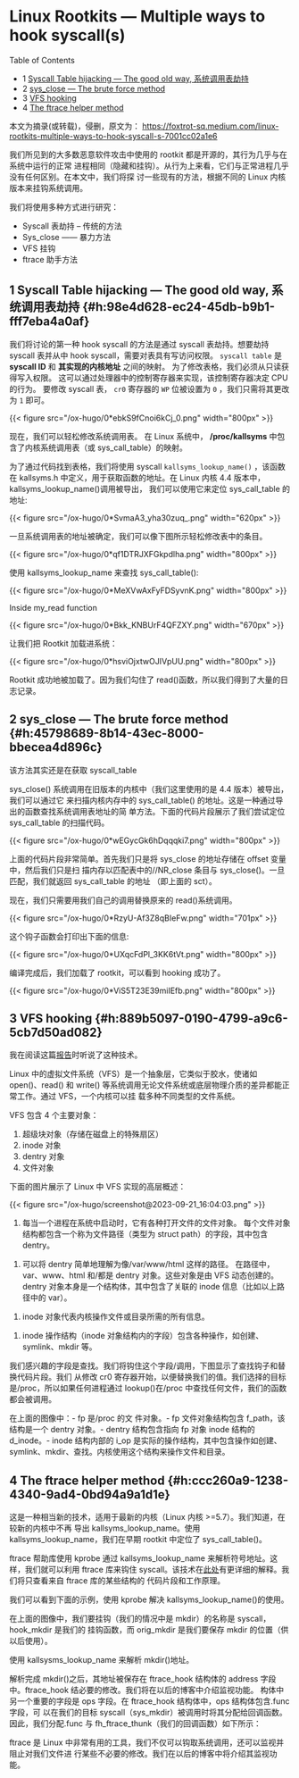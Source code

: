 # Linux Rootkits — Multiple ways to hook syscall(s)


<div class="ox-hugo-toc toc has-section-numbers">

<div class="heading">Table of Contents</div>

- <span class="section-num">1</span> [Syscall Table hijacking — The good old way, 系统调用表劫持](#h:98e4d628-ec24-45db-b9b1-fff7eba4a0af)
- <span class="section-num">2</span> [sys_close — The brute force method](#h:45798689-8b14-43ec-8000-bbecea4d896c)
- <span class="section-num">3</span> [VFS hooking](#h:889b5097-0190-4799-a9c6-5cb7d50ad082)
- <span class="section-num">4</span> [The ftrace helper method](#h:ccc260a9-1238-4340-9ad4-0bd94a9a1d1e)

</div>
<!--endtoc-->


本文为摘录(或转载)，侵删，原文为： https://foxtrot-sq.medium.com/linux-rootkits-multiple-ways-to-hook-syscall-s-7001cc02a1e6

我们所见到的大多数恶意软件攻击中使用的 rootkit 都是开源的，其行为几乎与在系统中运行的正常
进程相同（隐藏和挂钩）。从行为上来看，它们与正常进程几乎没有任何区别。在本文中，我们将探
讨一些现有的方法，根据不同的 Linux 内核版本来挂钩系统调用。

我们将使用多种方式进行研究：

-   Syscall 表劫持 &#x2013; 传统的方法
-   Sys_close —— 暴力方法
-   VFS 挂钩
-   ftrace 助手方法


## <span class="section-num">1</span> Syscall Table hijacking — The good old way, 系统调用表劫持 {#h:98e4d628-ec24-45db-b9b1-fff7eba4a0af}

我们将讨论的第一种 hook syscall 的方法是通过 syscall 表劫持。想要劫持 syscall 表并从中 hook syscall，需要对表具有写访问权限。
`syscall table` 是 **syscall ID** 和 **其实现的内核地址** 之间的映射。
为了修改表格，我们必须从只读获得写入权限。 这可以通过处理器中的控制寄存器来实现，该控制寄存器决定 CPU 的行为。
要修改 syscall 表， `cr0` 寄存器的 `WP` 位被设置为 `0` ，我们只需将其更改为 `1` 即可。

{{< figure src="/ox-hugo/0*ebkS9fCnoi6kCj_0.png" width="800px" >}}

现在，我们可以轻松修改系统调用表。
在 Linux 系统中， **/proc/kallsyms** 中包含了内核系统调用表（或 sys_call_table）的映射。

为了通过代码找到表格，我们将使用 syscall `kallsyms_lookup_name()` ，该函数在 kallsyms.h
中定义，用于获取函数的地址。在 Linux 内核 4.4 版本中，kallsyms_lookup_name()调用被导出，
我们可以使用它来定位 sys_call_table 的地址:

{{< figure src="/ox-hugo/0*SvmaA3_yha30zuq_.png" width="620px" >}}

一旦系统调用表的地址被确定，我们可以像下图所示轻松修改表中的条目。

{{< figure src="/ox-hugo/0*qf1DTRJXFGkpdlha.png" width="800px" >}}

使用 kallsyms_lookup_name 来查找 sys_call_table():

{{< figure src="/ox-hugo/0*MeXVwAxFyFDSyvnK.png" width="800px" >}}

Inside my_read function

{{< figure src="/ox-hugo/0*Bkk_KNBUrF4QFZXY.png" width="670px" >}}

让我们把 Rootkit 加载进系统：

{{< figure src="/ox-hugo/0*hsviOjxtwOJIVpUU.png" width="800px" >}}

Rootkit 成功地被加载了。因为我们勾住了 read()函数，所以我们得到了大量的日志记录。


## <span class="section-num">2</span> sys_close — The brute force method {#h:45798689-8b14-43ec-8000-bbecea4d896c}

该方法其实还是在获取 syscall_table

sys_close() 系统调用在旧版本的内核中（我们这里使用的是 4.4 版本）被导出，我们可以通过它
来扫描内核内存中的 sys_call_table() 的地址。这是一种通过导出的函数查找系统调用表地址的简
单方法。下面的代码片段展示了我们尝试定位 sys_call_table 的扫描代码。

{{< figure src="/ox-hugo/0*wEGycGk6hDqqqki7.png" width="800px" >}}

上面的代码片段非常简单。首先我们只是将 sys_close 的地址存储在 offset 变量中，然后我们只是扫
描内存以匹配表中的//NR_close 条目与 sys_close()。一旦匹配，我们就返回 sys_call_table 的地址
（即上面的 sct）。

现在，我们只需要用我们自己的调用替换原来的 read()系统调用。

{{< figure src="/ox-hugo/0*RzyU-Af3Z8qBIeFw.png" width="701px" >}}

这个钩子函数会打印出下面的信息:

{{< figure src="/ox-hugo/0*UXqcFdPl_3KK6tVt.png" width="800px" >}}

编译完成后，我们加载了 rootkit，可以看到 hooking 成功了。

{{< figure src="/ox-hugo/0*ViS5T23E39miIEfb.png" width="800px" >}}


## <span class="section-num">3</span> VFS hooking {#h:889b5097-0190-4799-a9c6-5cb7d50ad082}

我在阅读这篇[报告](https://media.defense.gov/2020/Aug/13/2002476465/-1/-1/0/CSA_DROVORUB_RUSSIAN_GRU_MALWARE_AUG_2020.PDF)时听说了这种技术。

Linux 中的虚拟文件系统（VFS）是一个抽象层，它类似于胶水，使诸如 open()、read() 和
write() 等系统调用无论文件系统或底层物理介质的差异都能正常工作。通过 VFS，一个内核可以挂
载多种不同类型的文件系统。

VFS 包含 4 个主要对象：

1.  超级块对象（存储在磁盘上的特殊扇区）
2.  inode 对象
3.  dentry 对象
4.  文件对象

下面的图片展示了 Linux 中 VFS 实现的高层概述：

<a id="figure--fig:screenshot@2023-09-21-16:04:03"></a>

{{< figure src="/ox-hugo/screenshot@2023-09-21_16:04:03.png" >}}

1.  每当一个进程在系统中启动时，它有各种打开文件的文件对象。
    每个文件对象结构都包含一个称为文件路径（类型为 struct path）的字段，其中包含 dentry。

<!--listend-->

1.  可以将 dentry 简单地理解为像/var/www/html 这样的路径。
    在路径中，var、www、html 和/都是 dentry 对象。这些对象是由 VFS 动态创建的。
    dentry 对象本身是一个结构体，其中包含了关联的 inode 信息（比如以上路径中的 var）。

<!--listend-->

1.  inode 对象代表内核操作文件或目录所需的所有信息。

<!--listend-->

1.  inode 操作结构（inode 对象结构内的字段）包含各种操作，如创建、symlink、mkdir 等。

我们感兴趣的字段是查找。我们将钩住这个字段/调用，下图显示了查找钩子和替换代码片段。我们
从修改 cr0 寄存器开始，以便替换我们的值。我们选择的目标是/proc，所以如果任何进程通过
lookup()在/proc 中查找任何文件，我们的函数都会被调用。

在上面的图像中：- fp 是/proc 的文
件对象。- fp 文件对象结构包含 f_path，该结构是一个 dentry 对象。- dentry 结构包含指向 fp
对象 inode 结构的 d_inode。- inode 结构内部的 i_op 是实际的操作结构，其中包含操作如创建、
symlink、mkdir、查找。内核使用这个结构来操作文件和目录。


## <span class="section-num">4</span> The ftrace helper method {#h:ccc260a9-1238-4340-9ad4-0bd94a9a1d1e}

这是一种相当新的技术，适用于最新的内核（Linux 内核 &gt;=5.7）。我们知道，在较新的内核中不再
导出 kallsyms_lookup_name。使用 kallsyms_lookup_name，我们在早期 rootkit 中定位了
sys_call_table()。

ftrace 帮助库使用 kprobe 通过 kallsyms_lookup_name 来解析符号地址。这样，我们就可以利用
ftrace 库来钩住 syscall。该技术在[此处](https://xcellerator.github.io/posts/linux_rootkits_11/)有更详细的解释。我们将只查看来自 ftrace 库的某些结构的
代码片段和工作原理。

我们可以看到下面的示例，使用 kprobe 解决 kallsyms_lookup_name()的使用。

在上面的图像中，我们要挂钩（我们的情况中是 mkdir）的名称是 syscall，hook_mkdir 是我们的
挂钩函数，而 orig_mkdir 是我们要保存 mkdir 的位置（供以后使用）。

使用 kallsysms_lookup_name 来解析 mkdir()地址。

解析完成 mkdir()之后，其地址被保存在 ftrace_hook 结构体的 address 字段中。ftrace_hook 结必要的修改。我们将在以后的博客中介绍监视功能。
构体中另一个重要的字段是 ops 字段。在 ftrace_hook 结构体中，ops 结构体包含.func 字段，可
以在我们的目标 syscall（sys_mkdir）被调用时将其分配给回调函数。因此，我们分配.func 与
fh_ftrace_thunk（我们的回调函数）如下所示：

ftrace 是 Linux 中非常有用的工具，我们不仅可以钩取系统调用，还可以监视并阻止对我们文件进
行某些不必要的修改。我们在以后的博客中将介绍其监视功能。

